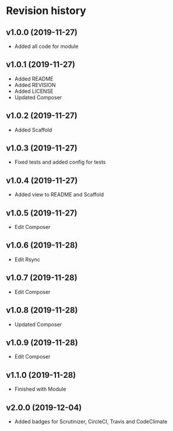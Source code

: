 Revision history
=================================



v1.0.0 (2019-11-27)
---------------------------------

* Added all code for module



v1.0.1 (2019-11-27)
---------------------------------

* Added README
* Added REVISION
* Added LICENSE
* Updated Composer



v1.0.2 (2019-11-27)
---------------------------------

* Added Scaffold


v1.0.3 (2019-11-27)
---------------------------------

* Fixed tests and added config for tests


v1.0.4 (2019-11-27)
---------------------------------

* Added view to README and Scaffold


v1.0.5 (2019-11-27)
---------------------------------

* Edit Composer


v1.0.6 (2019-11-28)
---------------------------------

* Edit Rsync


v1.0.7 (2019-11-28)
---------------------------------

* Edit Composer


v1.0.8 (2019-11-28)
---------------------------------

* Updated Composer


v1.0.9 (2019-11-28)
---------------------------------

* Edit Composer


v1.1.0 (2019-11-28)
---------------------------------

* Finished with Module


v2.0.0 (2019-12-04)
---------------------------------

* Added badges for Scrutinizer, CircleCI, Travis and CodeClimate

